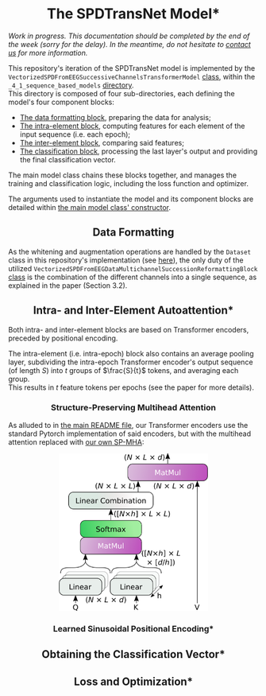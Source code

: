 <h1 style="text-align: center;">The SPDTransNet Model*</h1>

*Work in progress. This documentation should be completed by the end of the week (sorry for the delay). In the meantime,
do not hesitate to [contact us](mailto:mathieu.seraphim@unicaen.fr) for more information.*

This repository's iteration of the SPDTransNet model is implemented by the
`VectorizedSPDFromEEGSuccessiveChannelsTransformerModel` [class](../../_4_models/_4_1_sequence_based_models/VectorizedSPDFromEEGSuccessiveChannelsTransformerModel.py),
within the `_4_1_sequence_based_models` [directory](../../_4_models/_4_1_sequence_based_models).  
This directory is composed of four sub-directories, each defining the model's four component blocks:
- [The data formatting block](../../_4_models/_4_1_sequence_based_models/data_formatting_block), preparing the data for
analysis;
- [The intra-element block](../../_4_models/_4_1_sequence_based_models/intra_element_block), computing features for each
element of the input sequence (i.e. each epoch);
- [The inter-element block](../../_4_models/_4_1_sequence_based_models/inter_element_block), comparing said features;
- [The classification block](../../_4_models/_4_1_sequence_based_models/classification_block), processing the last
layer's output and providing the final classification vector.

The main model class chains these blocks together, and manages the training and classification logic, including the loss
function and optimizer.

The arguments used to instantiate the model and its component blocks are detailed within
[the main model class' constructor](../../_4_models/_4_1_sequence_based_models/VectorizedSPDFromEEGSuccessiveChannelsTransformerModel.py).

<h2 style="text-align: center;">Data Formatting</h2>

As the whitening and augmentation operations are handled by the `Dataset` class in this repository's implementation
(see [here](./2%20-%20From%20Signals%20To%20SPD%20Matrices%20To%20Tokens.md#dataset_processing)), the only duty of the
utilized `VectorizedSPDFromEEGDataMultichannelSuccessionReformattingBlock`
[class](../../_4_models/_4_1_sequence_based_models/data_formatting_block/SPD_from_EEG_data_reformatting/VectorizedSPDFromEEGDataMultichannelSuccessionReformattingBlock.py)
is the combination of the different channels into a single sequence, as explained in the paper (Section 3.2).

<h2 style="text-align: center;">Intra- and Inter-Element Autoattention*</h2>

Both intra- and inter-element blocks are based on Transformer encoders, preceded by positional encoding.

The intra-element (i.e. intra-epoch) block also contains an average pooling layer, subdividing the intra-epoch Transformer
encoder's output sequence (of length $S$) into $t$ groups of $\frac{S}{t}$ tokens, and averaging each group.  
This results in $t$ feature tokens per epochs (see the paper for more details).

<h3 style="text-align: center;">Structure-Preserving Multihead Attention</h3>

As alluded to in [the main README file](../../README.md#SPMHA), our Transformer encoders use the standard Pytorch
implementation of said encoders, but with the multihead attention replaced with
[our own SP-MHA](../../_4_models/_4_1_sequence_based_models/intra_element_block/Transformer_based_feature_extraction/layers/StructurePreservingMultiheadAttention.py):

<div style="text-align: center;"><img src="./extras/spd_preserving_multihead_attention.png" alt="The SP-MHA architecture" width="300"/></div>


<h3 style="text-align: center;">Learned Sinusoidal Positional Encoding*</h3>

<h2 style="text-align: center;">Obtaining the Classification Vector*</h2>

<h2 style="text-align: center;">Loss and Optimization*</h2>